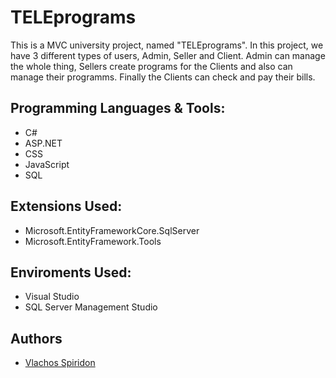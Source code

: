 # TELEprograms

This is a MVC university project, named "TELEprograms". In this project, we have 3 different types of users, Admin, Seller and Client. Admin can manage the whole thing, Sellers create programs for the Clients and also can manage their programms. Finally the Clients can check and pay their bills.

## Programming Languages & Tools:

- C#
- ASP.NET
- CSS
- JavaScript
- SQL

## Extensions Used:
 
- Microsoft.EntityFrameworkCore.SqlServer
- Microsoft.EntityFramework.Tools

## Enviroments Used:

- Visual Studio
- SQL Server Management Studio

## Authors

- [Vlachos Spiridon](https://github.com/spirosvl999)
